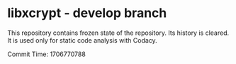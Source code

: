 # libxcrypt - develop branch

This repository contains frozen state of the repository.
Its history is cleared. It is used only for static code
analysis with Codacy.

Commit Time: 1706770788